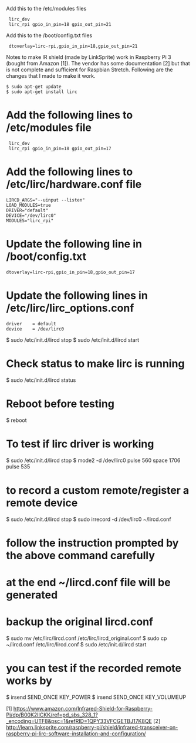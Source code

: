 Add this to the /etc/modules files

     lirc_dev
     lirc_rpi gpio_in_pin=18 gpio_out_pin=21


Add this to the /boot/config.txt files

     dtoverlay=lirc-rpi,gpio_in_pin=18,gpio_out_pin=21

Notes to make IR shield (made by LinkSprite) work in Raspberry Pi 3 (bought from Amazon [1]). 
The vendor has some documentation [2] but that is not complete and sufficient for Raspbian Stretch. 
Following are the changes that I made to make it work.

    $ sudo apt-get update
    $ sudo apt-get install lirc

# Add the following lines to /etc/modules file
     lirc_dev
     lirc_rpi gpio_in_pin=18 gpio_out_pin=17

# Add the following lines to /etc/lirc/hardware.conf file
    LIRCD_ARGS="--uinput --listen"
    LOAD_MODULES=true
    DRIVER="default"
    DEVICE="/dev/lirc0"
    MODULES="lirc_rpi"

# Update the following line in /boot/config.txt
    dtoverlay=lirc-rpi,gpio_in_pin=18,gpio_out_pin=17

# Update the following lines in /etc/lirc/lirc_options.conf
    driver    = default
    device    = /dev/lirc0

$ sudo /etc/init.d/lircd stop
$ sudo /etc/init.d/lircd start

# Check status to make lirc is running
$ sudo /etc/init.d/lircd status

# Reboot before testing
$ reboot

# To test if lirc driver is working
$ sudo /etc/init.d/lircd stop
$ mode2 -d /dev/lirc0
<press a key in remote and you should see multple lines like below>
pulse 560
space 1706
pulse 535

# to record a custom remote/register a remote device
$ sudo /etc/init.d/lircd stop
$ sudo irrecord -d /dev/lirc0 ~/lircd.conf
# follow the instruction prompted by the above command carefully
# at the end ~/lircd.conf file will be generated

# backup the original lircd.conf
$ sudo mv /etc/lirc/lircd.conf /etc/lirc/lircd_original.conf
$ sudo cp ~/lircd.conf /etc/lirc/lircd.conf
$ sudo /etc/init.d/lircd start

# you can test if the recorded remote works by
$ irsend SEND_ONCE <device-name> KEY_POWER
$ irsend SEND_ONCE <device-name> KEY_VOLUMEUP

[1] https://www.amazon.com/Infrared-Shield-for-Raspberry-Pi/dp/B00K2IICKK/ref=pd_sbs_328_1?_encoding=UTF8&psc=1&refRID=1QPY33VFCGETBJ17K8QE
[2] http://learn.linksprite.com/raspberry-pi/shield/infrared-transceiver-on-raspberry-pi-lirc-software-installation-and-configuration/
